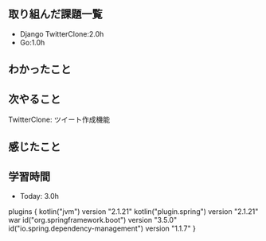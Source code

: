   ## 取り組んだ課題一覧
- Django TwitterClone:2.0h
- Go:1.0h

## わかったこと

## 次やること
TwitterClone: ツイート作成機能 

## 感じたこと

## 学習時間
- Today: 3.0h  

plugins {
 kotlin("jvm") version "2.1.21"
 kotlin("plugin.spring") version "2.1.21"
 war
 id("org.springframework.boot") version "3.5.0"
 id("io.spring.dependency-management") version "1.1.7"
}
